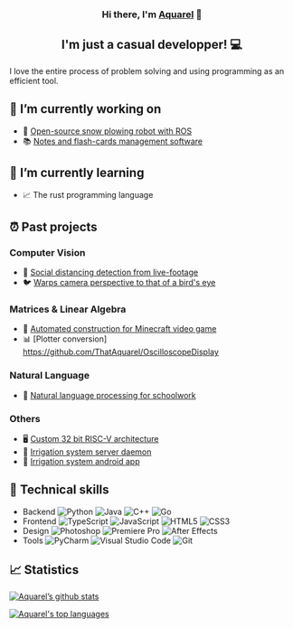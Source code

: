 <!--
<p align="center">
  <a href="https://www.yushi.dev/" target="_blank" rel="noreferrer"><img src="https://user-images.githubusercontent.com/75753187/123350185-74ce0900-d528-11eb-848d-d92955dbb944.png" alt="my banner"></a>
</p>
-->

<h3 align="center">
Hi there, I'm <a href="https://github.com/ThatAquarel" target="_blank" rel="noreferrer">Aquarel</a> 👋
</h3>

<h2 align="center">
I'm just a casual developper! 💻
</h2> 

I love the entire process of problem solving and using programming as an efficient tool.

## 🔭 I’m currently working on
- 🤖 [Open-source snow plowing robot with ROS](https://github.com/ThatAquarel/snowplower_mono)
- 📚 [Notes and flash-cards management software](https://github.com/ThatAquarel/DotStudy)

## 🌱 I’m currently learning
- 📈 The rust programming language

## ⏰ Past projects
### Computer Vision
- 📸 [Social distancing detection from live-footage](https://github.com/ThatAquarel/SocialDistancePathfinder)
- 🐦 [Warps camera perspective to that of a bird's eye](https://github.com/ThatAquarel/BirdEyeView)

### Matrices & Linear Algebra
- 📐 [Automated construction for Minecraft video game](https://github.com/ThatAquarel/CraftSlicer)
- 📊 [Plotter conversion] https://github.com/ThatAquarel/OscilloscopeDisplay

### Natural Language
- 🤖 [Natural language processing for schoolwork](https://github.com/ThatAquarel/Aptitude)

### Others
- 🖥 [Custom 32 bit RISC-V architecture](https://github.com/ThatAquarel/rv32i_dev)
- 🌊 [Irrigation system server daemon](https://github.com/ThatAquarel/IrrigationSystemServer)
- 📲 [Irrigation system android app](https://github.com/ThatAquarel/IrrigationSystemApp)

## 💼 Technical skills
- Backend
![Python](https://img.shields.io/badge/python-3670A0?style=flat&logo=python&logoColor=ffdd54)
![Java](https://img.shields.io/badge/java-%23ED8B00.svg?style=flat&logo=java&logoColor=white)
![C++](https://img.shields.io/badge/c++-%2300599C.svg?style=flat&logo=c%2B%2B&logoColor=white)
![Go](https://img.shields.io/badge/go-%2300ADD8.svg?style=flat&logo=go&logoColor=white)
- Frontend
![TypeScript](https://img.shields.io/badge/typescript-%23007ACC.svg?style=flat&logo=typescript&logoColor=white)
![JavaScript](https://img.shields.io/badge/javascript-%23323330.svg?style=flat&logo=javascript&logoColor=%23F7DF1E)
![HTML5](https://img.shields.io/badge/html5-%23E34F26.svg?style=flat&logo=html5&logoColor=white)
![CSS3](https://img.shields.io/badge/css3-%231572B6.svg?style=flat&logo=css3&logoColor=white)
- Design
![Photoshop](https://img.shields.io/badge/photoshop-%2331A8FF.svg?style=flat&logo=adobephotoshop&logoColor=white)
![Premiere Pro](https://img.shields.io/badge/%20Premiere%20Pro-9999FF.svg?style=flat&logo=Adobe%20Premiere%20Pro&logoColor=white)
![After Effects](https://img.shields.io/badge/%20After%20Effects-9b82e8.svg?style=flat&logo=Adobe%20After%20Effects&logoColor=white)
- Tools
![PyCharm](https://img.shields.io/badge/pycharm-143?style=flat&logo=pycharm&logoColor=black&color=black&labelColor=green)
![Visual Studio Code](https://img.shields.io/badge/VS%20Code-0078d7.svg?style=flat&logo=visual-studio-code&logoColor=white)
![Git](https://img.shields.io/badge/git-%23F05033.svg?style=flat&logo=git&logoColor=white)

## 📈 Statistics
[![Aquarel’s github stats](https://github-readme-stats.vercel.app/api?username=ThatAquarel&theme=nord)](https://github.com/ThatAquarel)

[![Aquarel's top languages](https://github-readme-stats.vercel.app/api/top-langs/?username=ThatAquarel&layout=compact&theme=nord)](https://github.com/ThatAquarel)
